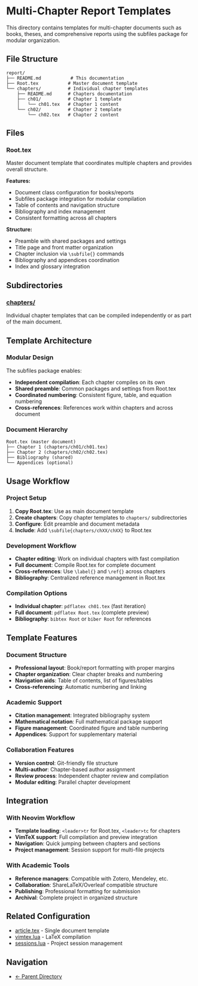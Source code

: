 # Multi-Chapter Report Templates

This directory contains templates for multi-chapter documents such as books, theses, and comprehensive reports using the subfiles package for modular organization.

## File Structure

```
report/
├── README.md           # This documentation
├── Root.tex           # Master document template
└── chapters/          # Individual chapter templates
    ├── README.md      # Chapters documentation
    ├── ch01/          # Chapter 1 template
    │   └── ch01.tex   # Chapter 1 content
    └── ch02/          # Chapter 2 template
        └── ch02.tex   # Chapter 2 content
```

## Files

### Root.tex
Master document template that coordinates multiple chapters and provides overall structure.

**Features:**
- Document class configuration for books/reports
- Subfiles package integration for modular compilation
- Table of contents and navigation structure
- Bibliography and index management
- Consistent formatting across all chapters

**Structure:**
- Preamble with shared packages and settings
- Title page and front matter organization
- Chapter inclusion via `\subfile{}` commands
- Bibliography and appendices coordination
- Index and glossary integration

## Subdirectories

### [chapters/](chapters/README.md)
Individual chapter templates that can be compiled independently or as part of the main document.

## Template Architecture

### Modular Design
The subfiles package enables:
- **Independent compilation**: Each chapter compiles on its own
- **Shared preamble**: Common packages and settings from Root.tex
- **Coordinated numbering**: Consistent figure, table, and equation numbering
- **Cross-references**: References work within chapters and across document

### Document Hierarchy
```
Root.tex (master document)
├── Chapter 1 (chapters/ch01/ch01.tex)
├── Chapter 2 (chapters/ch02/ch02.tex)
├── Bibliography (shared)
└── Appendices (optional)
```

## Usage Workflow

### Project Setup
1. **Copy Root.tex**: Use as main document template
2. **Create chapters**: Copy chapter templates to `chapters/` subdirectories
3. **Configure**: Edit preamble and document metadata
4. **Include**: Add `\subfile{chapters/chXX/chXX}` to Root.tex

### Development Workflow
- **Chapter editing**: Work on individual chapters with fast compilation
- **Full document**: Compile Root.tex for complete document
- **Cross-references**: Use `\label{}` and `\ref{}` across chapters
- **Bibliography**: Centralized reference management in Root.tex

### Compilation Options
- **Individual chapter**: `pdflatex ch01.tex` (fast iteration)
- **Full document**: `pdflatex Root.tex` (complete preview)
- **Bibliography**: `bibtex Root` or `biber Root` for references

## Template Features

### Document Structure
- **Professional layout**: Book/report formatting with proper margins
- **Chapter organization**: Clear chapter breaks and numbering
- **Navigation aids**: Table of contents, list of figures/tables
- **Cross-referencing**: Automatic numbering and linking

### Academic Support
- **Citation management**: Integrated bibliography system
- **Mathematical notation**: Full mathematical package support
- **Figure management**: Coordinated figure and table numbering
- **Appendices**: Support for supplementary material

### Collaboration Features
- **Version control**: Git-friendly file structure
- **Multi-author**: Chapter-based author assignment
- **Review process**: Independent chapter review and compilation
- **Modular editing**: Parallel chapter development

## Integration

### With Neovim Workflow
- **Template loading**: `<leader>tr` for Root.tex, `<leader>tc` for chapters
- **VimTeX support**: Full compilation and preview integration
- **Navigation**: Quick jumping between chapters and sections
- **Project management**: Session support for multi-file projects

### With Academic Tools
- **Reference managers**: Compatible with Zotero, Mendeley, etc.
- **Collaboration**: ShareLaTeX/Overleaf compatible structure
- **Publishing**: Professional formatting for submission
- **Archival**: Complete project in organized structure

## Related Configuration
- [article.tex](../article.tex) - Single document template
- [vimtex.lua](../../lua/neotex/plugins/text/vimtex.lua) - LaTeX compilation
- [sessions.lua](../../lua/neotex/plugins/ui/sessions.lua) - Project session management

## Navigation
- [← Parent Directory](../README.md)